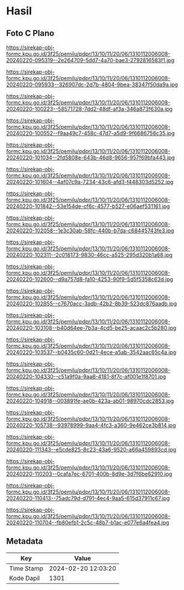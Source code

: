 # Hasil

## Foto C Plano

https://sirekap-obj-formc.kpu.go.id/3f25/pemilu/pdpr/13/10/11/20/06/1310112006008-20240220-095319--2e264709-5dd7-4a70-bae3-2792816583f1.jpg

https://sirekap-obj-formc.kpu.go.id/3f25/pemilu/pdpr/13/10/11/20/06/1310112006008-20240220-095933--326907dc-2d7b-4804-9bea-38347f50da9a.jpg

https://sirekap-obj-formc.kpu.go.id/3f25/pemilu/pdpr/13/10/11/20/06/1310112006008-20240220-100223--58571728-7dd2-48df-af3a-346a873f630a.jpg

https://sirekap-obj-formc.kpu.go.id/3f25/pemilu/pdpr/13/10/11/20/06/1310112006008-20240220-100552--f9aa49c7-458c-47d7-a5d9-9f6686756c35.jpg

https://sirekap-obj-formc.kpu.go.id/3f25/pemilu/pdpr/13/10/11/20/06/1310112006008-20240220-101034--2fd5808e-643b-46d8-9656-957f69bfa443.jpg

https://sirekap-obj-formc.kpu.go.id/3f25/pemilu/pdpr/13/10/11/20/06/1310112006008-20240220-101604--4af07c9a-7234-43c6-afd3-f448303d5252.jpg

https://sirekap-obj-formc.kpu.go.id/3f25/pemilu/pdpr/13/10/11/20/06/1310112006008-20240220-101842--53e154de-cf6c-4577-b527-e06aef531161.jpg

https://sirekap-obj-formc.kpu.go.id/3f25/pemilu/pdpr/13/10/11/20/06/1310112006008-20240220-102058--1e3c30ab-58fc-440b-b7da-c68445743fe3.jpg

https://sirekap-obj-formc.kpu.go.id/3f25/pemilu/pdpr/13/10/11/20/06/1310112006008-20240220-102311--2c018173-9830-46cc-a525-295d320b1a68.jpg

https://sirekap-obj-formc.kpu.go.id/3f25/pemilu/pdpr/13/10/11/20/06/1310112006008-20240220-102600--d9a757d8-fa10-4253-90f9-5d5f5358c63d.jpg

https://sirekap-obj-formc.kpu.go.id/3f25/pemilu/pdpr/13/10/11/20/06/1310112006008-20240220-102855--c7670acc-3adb-42b2-8b39-523dc876aadb.jpg

https://sirekap-obj-formc.kpu.go.id/3f25/pemilu/pdpr/13/10/11/20/06/1310112006008-20240220-103108--b40d64ee-7b3a-4cd5-be25-acaac2c5b280.jpg

https://sirekap-obj-formc.kpu.go.id/3f25/pemilu/pdpr/13/10/11/20/06/1310112006008-20240220-103537--b0435c60-0d21-4ece-a5ab-3542aac65c4a.jpg

https://sirekap-obj-formc.kpu.go.id/3f25/pemilu/pdpr/13/10/11/20/06/1310112006008-20240220-104330--c51a9f0a-9aa8-4181-8f7c-af001e1f8701.jpg

https://sirekap-obj-formc.kpu.go.id/3f25/pemilu/pdpr/13/10/11/20/06/1310112006008-20240220-104918--003891fe-ae0b-423a-ab01-98970cdc2853.jpg

https://sirekap-obj-formc.kpu.go.id/3f25/pemilu/pdpr/13/10/11/20/06/1310112006008-20240220-105738--93978999-9aa4-4fc3-a360-9e462ce3b814.jpg

https://sirekap-obj-formc.kpu.go.id/3f25/pemilu/pdpr/13/10/11/20/06/1310112006008-20240220-111343--e5cde825-8c23-43a6-9520-a66a459893cd.jpg

https://sirekap-obj-formc.kpu.go.id/3f25/pemilu/pdpr/13/10/11/20/06/1310112006008-20240220-110203--0cafa7ec-6701-400b-8d9e-3d7f6be62910.jpg

https://sirekap-obj-formc.kpu.go.id/3f25/pemilu/pdpr/13/10/11/20/06/1310112006008-20240220-110413--75adc79d-d791-4ec4-9aa5-615d37911c67.jpg

https://sirekap-obj-formc.kpu.go.id/3f25/pemilu/pdpr/13/10/11/20/06/1310112006008-20240220-110704--fb80efb1-2c5c-48b7-b1ac-e077e6a4fea4.jpg


## Metadata

| Key        | Value               |
| ---------- | ------------------- |
| Time Stamp | 2024-02-20 12:03:20 |
| Kode Dapil | 1301                |



